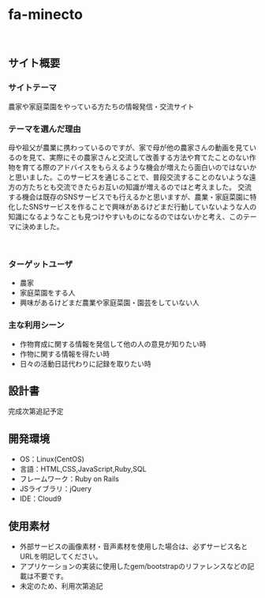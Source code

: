 # fa-minecto
​
## サイト概要
### サイトテーマ
農家や家庭菜園をやっている方たちの情報発信・交流サイト
​
### テーマを選んだ理由
母や祖父が農業に携わっているのですが、家で母が他の農家さんの動画を見ているのを見て、実際にその農家さんと交流して改善する方法や育てたことのない作物を育てる際のアドバイスをもらえるような機会が増えたら面白いのではないかと思いました。このサービスを通じることで、普段交流することのないような遠方の方たちとも交流できたらお互いの知識が増えるのではと考えました。
交流する機会は既存のSNSサービスでも行えるかと思いますが、農業・家庭菜園に特化したSNSサービスを作ることで興味があるけどまだ行動していないような人の知識になるようなことも見つけやすいものになるのではないかと考え、このテーマに決めました。


​
### ターゲットユーザ
- 農家
- 家庭菜園をする人
- 興味があるけどまだ農業や家庭菜園・園芸をしていない人
​
### 主な利用シーン
- 作物育成に関する情報を発信して他の人の意見が知りたい時
- 作物に関する情報を得たい時
- 日々の活動日誌代わりに記録を取りたい時
​
## 設計書
完成次第追記予定
​
## 開発環境
- OS：Linux(CentOS)
- 言語：HTML,CSS,JavaScript,Ruby,SQL
- フレームワーク：Ruby on Rails
- JSライブラリ：jQuery
- IDE：Cloud9
​
## 使用素材
- 外部サービスの画像素材・音声素材を使用した場合は、必ずサービス名とURLを明記してください。
- アプリケーションの実装に使用したgem/bootstrapのリファレンスなどの記載は不要です。
- 未定のため、利用次第追記
